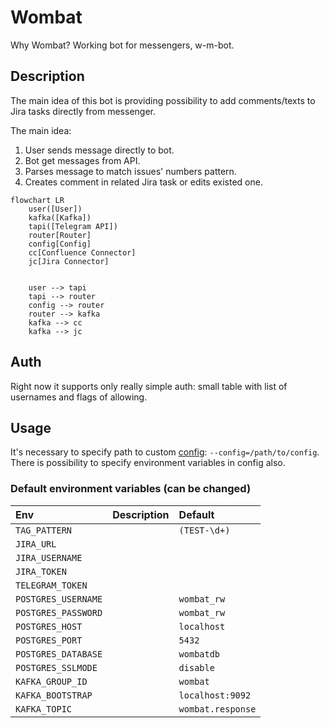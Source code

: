 Wombat
======

Why Wombat? Working bot for messengers, w-m-bot.

Description
-----------

The main idea of this bot is providing possibility to add comments/texts to Jira tasks directly from messenger.

The main idea:

1. User sends message directly to bot.
2. Bot get messages from API.
3. Parses message to match issues' numbers pattern.
4. Creates comment in related Jira task or edits existed one.

```mermaid
flowchart LR
    user([User])
    kafka([Kafka])
    tapi([Telegram API])
    router[Router]
    config[Config]
    cc[Confluence Connector]
    jc[Jira Connector]
    
    
    user --> tapi
    tapi --> router
    config --> router
    router --> kafka
    kafka --> cc
    kafka --> jc
```

Auth
----

Right now it supports only really simple auth: small table with list of usernames and flags of allowing.

Usage
------

It's necessary to specify path to custom [config](./cmd/config.yaml): `--config=/path/to/config`. There is possibility to specify environment variables in config also.

### Default environment variables (can be changed)

| Env                 | Description | Default           |
|:--------------------|:------------|:------------------|
| `TAG_PATTERN`       |             | `(TEST-\d+)`      |
| `JIRA_URL`          |             |                   |
| `JIRA_USERNAME`     |             |                   |
| `JIRA_TOKEN`        |             |                   |
| `TELEGRAM_TOKEN`    |             |                   |
| `POSTGRES_USERNAME` |             | `wombat_rw`       |
| `POSTGRES_PASSWORD` |             | `wombat_rw`       |
| `POSTGRES_HOST`     |             | `localhost`       |
| `POSTGRES_PORT`     |             | `5432`            |
| `POSTGRES_DATABASE` |             | `wombatdb`        |
| `POSTGRES_SSLMODE`  |             | `disable`         |
| `KAFKA_GROUP_ID`    |             | `wombat`          |
| `KAFKA_BOOTSTRAP`   |             | `localhost:9092`  |
| `KAFKA_TOPIC`       |             | `wombat.response` |

[extra]: https://github.com/golang-standards/project-layout
